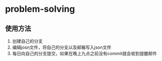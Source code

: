 # problem-solving
## 使用方法
1. 创建自己的分支
2. 编辑josn文件，将自己的分支以及邮箱写入json文件
3. 每日向自己的分支提交，如果在晚上九点之前没有commit就会收到提醒邮件
